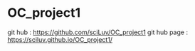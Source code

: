 # OC_project1
git hub : https://github.com/sciLuv/OC_project1
git hub page : https://sciluv.github.io/OC_project1/